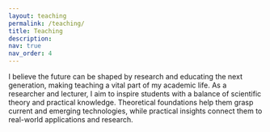 ```yaml
---
layout: teaching
permalink: /teaching/
title: Teaching
description: 
nav: true
nav_order: 4
---
```


I believe the future can be shaped by research and educating the next generation, making teaching a vital part of my academic life. As a researcher and lecturer, I aim to inspire students with a balance of scientific theory and practical knowledge. Theoretical foundations help them grasp current and emerging technologies, while practical insights connect them to real-world applications and research. 